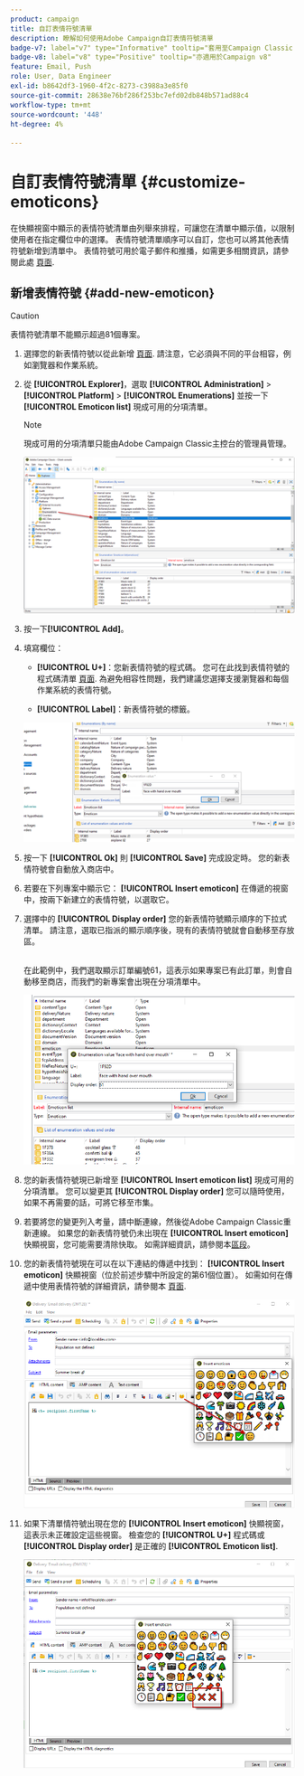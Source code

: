 ```yaml
---
product: campaign
title: 自訂表情符號清單
description: 瞭解如何使用Adobe Campaign自訂表情符號清單
badge-v7: label="v7" type="Informative" tooltip="套用至Campaign Classic v7"
badge-v8: label="v8" type="Positive" tooltip="亦適用於Campaign v8"
feature: Email, Push
role: User, Data Engineer
exl-id: b8642df3-1960-4f2c-8273-c3988a3e85f0
source-git-commit: 28638e76bf286f253bc7efd02db848b571ad88c4
workflow-type: tm+mt
source-wordcount: '448'
ht-degree: 4%

---
```


# 自訂表情符號清單 {#customize-emoticons}

在快顯視窗中顯示的表情符號清單由列舉來排程，可讓您在清單中顯示值，以限制使用者在指定欄位中的選擇。
表情符號清單順序可以自訂，您也可以將其他表情符號新增到清單中。
表情符號可用於電子郵件和推播，如需更多相關資訊，請參閱此處 [頁面](defining-the-email-content.md#inserting-emoticons).

## 新增表情符號 {#add-new-emoticon}

>[!CAUTION]
>
>表情符號清單不能顯示超過81個專案。

1. 選擇您的新表情符號以從此新增 [頁面](https://unicode.org/emoji/charts/full-emoji-list.html). 請注意，它必須與不同的平台相容，例如瀏覽器和作業系統。

1. 從 **[!UICONTROL Explorer]**，選取 **[!UICONTROL Administration]** > **[!UICONTROL Platform]** > **[!UICONTROL Enumerations]** 並按一下 **[!UICONTROL Emoticon list]** 現成可用的分項清單。

   >[!NOTE]
   >
   >現成可用的分項清單只能由Adobe Campaign Classic主控台的管理員管理。

   ![](assets/emoticon_1.png)

1. 按一下&#x200B;**[!UICONTROL Add]**。

1. 填寫欄位：

   * **[!UICONTROL U+]**：您新表情符號的程式碼。 您可在此找到表情符號的程式碼清單 [頁面](https://unicode.org/emoji/charts/full-emoji-list.html).
為避免相容性問題，我們建議您選擇支援瀏覽器和每個作業系統的表情符號。

   * **[!UICONTROL Label]**：新表情符號的標籤。

   ![](assets/emoticon_5.png)

1. 按一下 **[!UICONTROL Ok]** 則 **[!UICONTROL Save]** 完成設定時。
您的新表情符號會自動放入商店中。

1. 若要在下列專案中顯示它： **[!UICONTROL Insert emoticon]** 在傳遞的視窗中，按兩下新建立的表情符號，以選取它。

1. 選擇中的 **[!UICONTROL Display order]** 您的新表情符號顯示順序的下拉式清單。 請注意，選取已指派的顯示順序後，現有的表情符號就會自動移至存放區。

   <br>在此範例中，我們選取顯示訂單編號61，這表示如果專案已有此訂單，則會自動移至商店，而我們的新專案會出現在分項清單中。

   ![](assets/emoticon_2.png)

1. 您的新表情符號現已新增至 **[!UICONTROL Insert emoticon list]** 現成可用的分項清單。 您可以變更其 **[!UICONTROL Display order]** 您可以隨時使用，如果不再需要的話，可將它移至市集。

1. 若要將您的變更列入考量，請中斷連線，然後從Adobe Campaign Classic重新連線。 如果您的新表情符號仍未出現在 **[!UICONTROL Insert emoticon]** 快顯視窗，您可能需要清除快取。 如需詳細資訊，請參閱本[區段](../../platform/using/faq-campaign-config.md#perform-soft-cache-clear)。

1. 您的新表情符號現在可以在以下連結的傳遞中找到： **[!UICONTROL Insert emoticon]** 快顯視窗（位於前述步驟中所設定的第61個位置）。 如需如何在傳遞中使用表情符號的詳細資訊，請參閱本 [頁面](defining-the-email-content.md#inserting-emoticons).

   ![](assets/emoticon_4.png)

1. 如果下清單情符號出現在您的 **[!UICONTROL Insert emoticon]** 快顯視窗，這表示未正確設定這些視窗。 檢查您的 **[!UICONTROL U+]** 程式碼或 **[!UICONTROL Display order]** 是正確的 **[!UICONTROL Emoticon list]**.

   ![](assets/emoticon_6.png)
